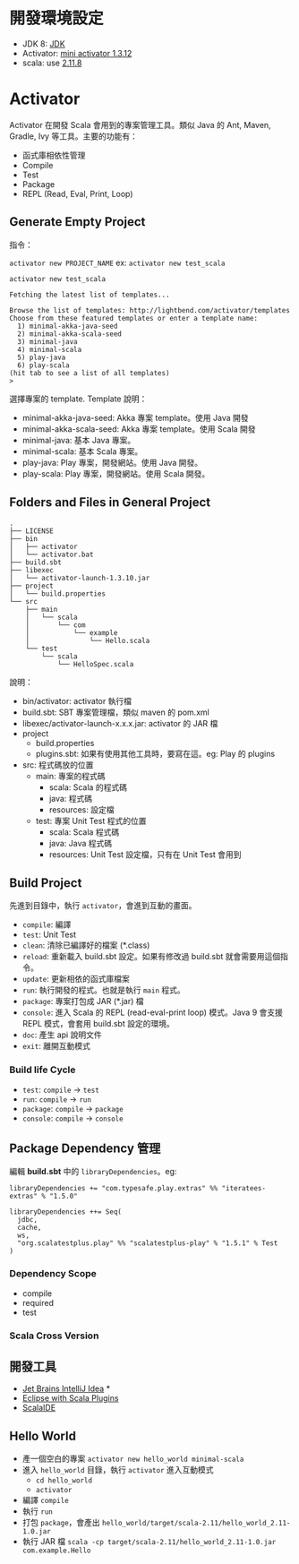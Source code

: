# 開發環境設定
* JDK 8: [JDK](http://www.oracle.com/technetwork/java/javase/downloads/index.html)
* Activator: [mini activator 1.3.12](https://downloads.typesafe.com/typesafe-activator/1.3.12/typesafe-activator-1.3.12-minimal.zip)
* scala: use [2.11.8](http://www.scala-lang.org/download/2.11.8.html)

# Activator

Activator 在開發 Scala 會用到的專案管理工具。類似 Java 的 Ant, Maven, Gradle, Ivy 等工具。主要的功能有：

* 函式庫相依性管理
* Compile
* Test
* Package
* REPL (Read, Eval, Print, Loop)

## Generate Empty Project

指令：

`activator new PROJECT_NAME` ex: `activator new test_scala`

```
activator new test_scala

Fetching the latest list of templates...

Browse the list of templates: http://lightbend.com/activator/templates
Choose from these featured templates or enter a template name:
  1) minimal-akka-java-seed
  2) minimal-akka-scala-seed
  3) minimal-java
  4) minimal-scala
  5) play-java
  6) play-scala
(hit tab to see a list of all templates)
>
```

選擇專案的 template. Template 說明：

* minimal-akka-java-seed: Akka 專案 template。使用 Java 開發
* minimal-akka-scala-seed: Akka 專案 template。使用 Scala 開發
* minimal-java: 基本 Java 專案。
* minimal-scala: 基本 Scala 專案。
* play-java: Play 專案，開發網站。使用 Java 開發。
* play-scala: Play 專案，開發網站。使用 Scala 開發。

## Folders and Files in General Project

```
.
├── LICENSE
├── bin
│   ├── activator
│   └── activator.bat
├── build.sbt
├── libexec
│   └── activator-launch-1.3.10.jar
├── project
│   └── build.properties
└── src
    ├── main
    │   └── scala
    │       └── com
    │           └── example
    │               └── Hello.scala
    └── test
        └── scala
            └── HelloSpec.scala
```

說明：

* bin/activator: activator 執行檔
* build.sbt: SBT 專案管理檔，類似 maven 的 pom.xml
* libexec/activator-launch-x.x.x.jar: activator 的 JAR 檔
* project
	* build.properties
	* plugins.sbt: 如果有使用其他工具時，要寫在這。eg: Play 的 plugins
* src: 程式碼放的位置
	* main: 專案的程式碼
		* scala: Scala 的程式碼
		* java: 程式碼
		* resources: 設定檔
	* test: 專案 Unit Test 程式的位置
		* scala: Scala 程式碼
		* java: Java 程式碼
		* resources: Unit Test 設定檔，只有在 Unit Test 會用到

## Build Project

先進到目錄中，執行 `activator`，會進到互動的畫面。

* `compile`: 編譯
* `test`: Unit Test
* `clean`: 清除已編譯好的檔案 (\*.class)
* `reload`: 重新載入 build.sbt 設定。如果有修改過 build.sbt 就會需要用這個指令。
* `update`: 更新相依的函式庫檔案
* `run`: 執行開發的程式。也就是執行 `main` 程式。
* `package`: 專案打包成 JAR (\*.jar) 檔
* `console`: 進入 Scala 的 REPL (read-eval-print loop) 模式。Java 9 會支援 REPL 模式，會套用 build.sbt 設定的環境。
* `doc`: 產生 api 說明文件
* `exit`: 離開互動模式

### Build life Cycle
* `test`: `compile` -> `test`
* `run`: `compile` -> `run`
* `package`: `compile` -> `package`
* `console`: `compile` -> `console`

## Package Dependency 管理

編輯 **build.sbt** 中的 `libraryDependencies`。eg:

```
libraryDependencies += "com.typesafe.play.extras" %% "iteratees-extras" % "1.5.0"

libraryDependencies ++= Seq(
  jdbc,
  cache,
  ws,
  "org.scalatestplus.play" %% "scalatestplus-play" % "1.5.1" % Test
)
```

### Dependency Scope

* compile
* required
* test



### Scala Cross Version

## 開發工具
* [Jet Brains IntelliJ Idea](https://www.jetbrains.com/idea/) \*
* [Eclipse with Scala Plugins](http://scala-ide.org/download/current.html)
* [ScalaIDE](http://scala-ide.org/)

## Hello World
* 產一個空白的專案 `activator new hello_world minimal-scala`
* 進入 `hello_world` 目錄，執行 `activator` 進入互動模式
  * `cd hello_world`
  * `activator`
* 編譯 `compile`
* 執行 `run`
* 打包 `package`，會產出 `hello_world/target/scala-2.11/hello_world_2.11-1.0.jar`
* 執行 JAR 檔 `scala -cp target/scala-2.11/hello_world_2.11-1.0.jar com.example.Hello`
